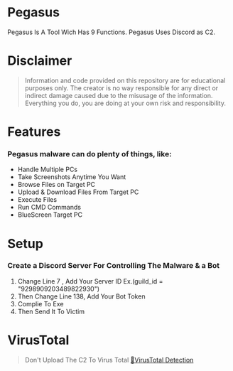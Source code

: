 # Pegasus
Pegasus Is A Tool Wich Has 9 Functions. Pegasus Uses Discord as C2.


# Disclaimer
> Information and code provided on this repository are for educational purposes only. The creator is no way responsible for any direct or indirect damage caused due to the misusage of the information. Everything you do, you are doing at your own risk and responsibility.


# Features
### Pegasus malware can do plenty of things, like:
- Handle Multiple PCs
- Take Screenshots Anytime You Want
- Browse Files on Target PC
- Upload & Download Files From Target PC
- Execute Files
- Run CMD Commands
- BlueScreen Target PC

# Setup

### Create a Discord Server For Controlling The Malware & a Bot

1. Change Line 7 , Add Your Server ID Ex.(guild_id = "9298909203489822930")
2. Then Change Line 138, Add Your Bot Token
3. Complie To Exe
4. Then Send It To Victim
 
# VirusTotal

> Don't Upload The C2 To Virus Total
<a href="https://www.virustotal.com/gui/file/68afaf09fa5c04ad2b30306c027efb355e0aa801e3b4f9d0699c4e13e20619c7/detection">📌VirusTotal Detection</a>

